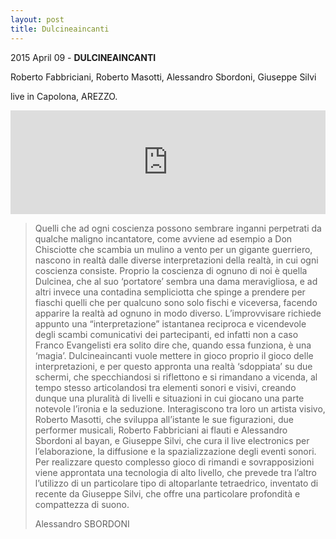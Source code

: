 ```yaml
---
layout: post
title: Dulcineaincanti
---
```


2015 April 09 - **DULCINEAINCANTI**

Roberto Fabbriciani, Roberto Masotti, Alessandro Sbordoni, Giuseppe Silvi

live in Capolona, AREZZO.

<iframe width="100%" height="166" scrolling="no" frameborder="no" src="https://w.soundcloud.com/player/?url=https%3A//api.soundcloud.com/tracks/200674148&amp;color=00cc11&amp;auto_play=false&amp;hide_related=false&amp;show_comments=true&amp;show_user=true&amp;show_reposts=false"></iframe>

 > Quelli che ad ogni coscienza possono sembrare inganni perpetrati da qualche maligno incantatore, come avviene ad esempio a Don Chisciotte che scambia un mulino a vento per un gigante guerriero, nascono in realtà dalle diverse interpretazioni della realtà, in cui ogni coscienza consiste. Proprio la coscienza di ognuno di noi è quella Dulcinea, che al suo ‘portatore’ sembra una dama meravigliosa, e ad altri invece una contadina sempliciotta che spinge a prendere per fiaschi quelli che per qualcuno sono solo fischi e viceversa, facendo apparire la realtà ad ognuno in modo diverso.
 >L’improvvisare richiede appunto una “interpretazione” istantanea reciproca e vicendevole degli scambi comunicativi dei partecipanti, ed infatti non a caso Franco Evangelisti era solito dire che, quando essa funziona, è una ‘magia’. Dulcineaincanti vuole mettere in gioco proprio il gioco delle interpretazioni, e per questo appronta una realtà ‘sdoppiata’ su due schermi, che specchiandosi si riflettono e si rimandano a vicenda, al tempo stesso articolandosi tra elementi sonori e visivi, creando dunque una pluralità di livelli e situazioni in cui giocano una parte notevole l’ironia e la seduzione.
 > Interagiscono tra loro un artista visivo, Roberto Masotti, che sviluppa all’istante le sue figurazioni, due performer musicali, Roberto Fabbriciani ai flauti e Alessandro Sbordoni al bayan, e Giuseppe Silvi, che cura il live electronics per l’elaborazione, la diffusione e la spazializzazione degli eventi sonori.
 > Per realizzare questo complesso gioco di rimandi e sovrapposizioni viene approntata una tecnologia di alto livello, che prevede tra l’altro l’utilizzo di un particolare tipo di altoparlante tetraedrico, inventato di recente da Giuseppe Silvi, che offre una particolare profondità e compattezza di suono.
 >
 > Alessandro SBORDONI
